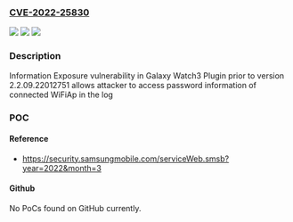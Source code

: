 ### [CVE-2022-25830](https://cve.mitre.org/cgi-bin/cvename.cgi?name=CVE-2022-25830)
![](https://img.shields.io/static/v1?label=Product&message=Galaxy%20Watch3%20Plugin&color=blue)
![](https://img.shields.io/static/v1?label=Version&message=-%3C%202.2.09.22012751%20&color=brighgreen)
![](https://img.shields.io/static/v1?label=Vulnerability&message=CWE-200%3A%20%20%20Exposure%20of%20Sensitive%20Information%20to%20an%20Unauthorized%20Actor&color=brighgreen)

### Description

Information Exposure vulnerability in Galaxy Watch3 Plugin prior to version 2.2.09.22012751 allows attacker to access password information of connected WiFiAp in the log

### POC

#### Reference
- https://security.samsungmobile.com/serviceWeb.smsb?year=2022&month=3

#### Github
No PoCs found on GitHub currently.

